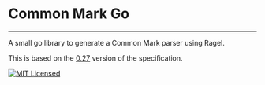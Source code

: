 # Common Mark Go

---

A small go library to generate a Common Mark parser using Ragel.

This is based on the [0.27](http://spec.commonmark.org/0.27/) version of the specification.

[![MIT Licensed](https://img.shields.io/github/license/mariusor/commonmark.go.svg)](https://raw.githubusercontent.com/mariusor/commonmark.go/master/LICENSE)
